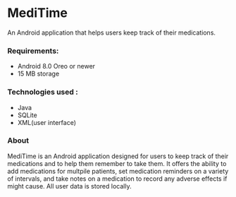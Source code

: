 # MediTime
An Android application that helps users keep track of their medications.

### Requirements:

  + Android 8.0 Oreo or newer
  + 15 MB storage


### Technologies used :
  + Java
  + SQLite
  + XML(user interface)

    
### About

MediTime is an Android application designed for users to keep track of their medications and to help them remember to take them. It offers the ability to add medications for multpile patients, set medication reminders on a variety of intervals, and take notes on a medication to record any adverse effects if might cause. All user data is stored locally.
